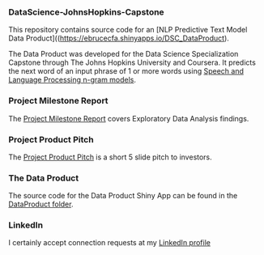 ### DataScience-JohnsHopkins-Capstone
This repository contains source code for an [NLP Predictive Text Model Data Product]((https://ebrucecfa.shinyapps.io/DSC_DataProduct).

The Data Product was developed for the Data Science Specialization Capstone through The Johns Hopkins University and Coursera. It predicts the next word of an input phrase of 1 or more words using [Speech and Language Processing n-gram models](https://lagunita.stanford.edu/c4x/Engineering/CS-224N/asset/slp4.pdf).

### Project Milestone Report
The [Project Milestone Report](http://rpubs.com/ebrucecfa/DSC_MilestoneReport) covers Exploratory Data Analysis findings.

### Project Product Pitch
The [Project Product Pitch](http://rpubs.com/ebrucecfa/DSC_DataProductPitch) is a short 5 slide pitch to investors.

### The Data Product
The source code for the Data Product Shiny App can be found in the [DataProduct folder](https://github.com/ericandbeethoven/DataScience-JohnsHopkins-Capstone/tree/master/DataProduct).

### LinkedIn
I certainly accept connection requests at my [LinkedIn profile](https://www.linkedin.com/in/ericbrucecfa)
